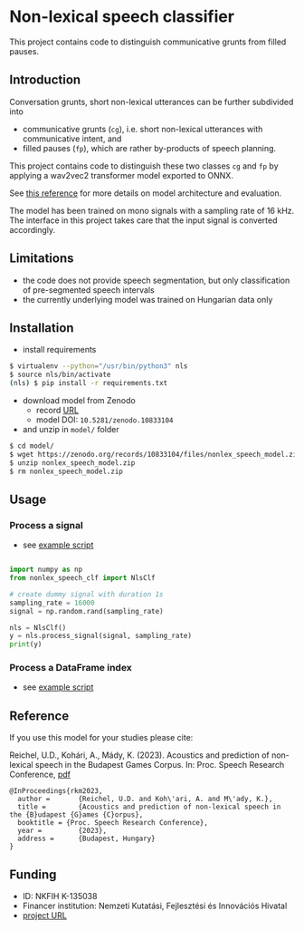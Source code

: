 # Non-lexical speech classifier

This project contains code to distinguish communicative grunts from filled pauses.

## Introduction

Conversation grunts, short non-lexical utterances can be further subdivided into
* communicative grunts (`cg`), i.e. short non-lexical utterances with communicative intent, and
* filled pauses (`fp`), which are rather by-products of speech planning.

This project contains code to distinguish these two classes `cg` and `fp` by applying a wav2vec2 transformer model exported to ONNX.

See [this reference](http://real.mtak.hu/159991/1/beszkut_speechresearch_2023_proceedings.pdf#page=91) for more details on model architecture and evaluation.

The model has been trained on mono signals with a sampling rate of 16 kHz. The interface in this project takes care that the input signal is converted accordingly.

## Limitations

* the code does not provide speech segmentation, but only classification of pre-segmented speech intervals
* the currently underlying model was trained on Hungarian data only

## Installation

* install requirements

```bash
$ virtualenv --python="/usr/bin/python3" nls
$ source nls/bin/activate
(nls) $ pip install -r requirements.txt
```

* download model from Zenodo
    * record [URL](https://zenodo.org/records/10833104)
    * model DOI: `10.5281/zenodo.10833104`
* and unzip in `model/` folder

```bash
$ cd model/
$ wget https://zenodo.org/records/10833104/files/nonlex_speech_model.zip?download=1 -O nonlex_speech_model.zip
$ unzip nonlex_speech_model.zip
$ rm nonlex_speech_model.zip
```

## Usage

### Process a signal

* see [example script](https://github.com/reichelu/nonlex_speech_clf/blob/main/scripts/run_NlsClf_process_signal.py)

```python

import numpy as np
from nonlex_speech_clf import NlsClf

# create dummy signal with duration 1s
sampling_rate = 16000
signal = np.random.rand(sampling_rate)

nls = NlsClf()
y = nls.process_signal(signal, sampling_rate)
print(y)
```

### Process a DataFrame index

* see [example script](https://github.com/reichelu/nonlex_speech_clf/blob/main/scripts/run_NlsClf_process_index.py)


## Reference

If you use this model for your studies please cite:

Reichel, U.D., Kohári, A., Mády, K. (2023). Acoustics and prediction of non-lexical speech in the Budapest Games Corpus. In: Proc. Speech Research Conference, [pdf](http://real.mtak.hu/159991/1/beszkut_speechresearch_2023_proceedings.pdf#page=91)

```
@InProceedings{rkm2023,
  author =       {Reichel, U.D. and Koh\'ari, A. and M\'ady, K.},
  title =        {Acoustics and prediction of non-lexical speech in the {B}udapest {G}ames {C}orpus},
  booktitle = {Proc. Speech Research Conference},
  year =         {2023},
  address =      {Budapest, Hungary}
}
```

## Funding

* ID: NKFIH K-135038
* Financer institution: Nemzeti Kutatási, Fejlesztési és Innovációs Hivatal
* [project URL](https://nytud.hu/en/tender/prozodiai-szerkezet-es-mondattipusok-vizsgalata-nagy-beszedadatbazisokon-mely-tanulasi-tamogatassal)


